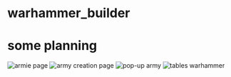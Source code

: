 # warhammer_builder
# some planning
![armie page](https://github.com/Jesus130247/warhammer_builder/assets/150982381/2f7df270-8a36-4629-aab6-81c508534995)
![army creation page](https://github.com/Jesus130247/warhammer_builder/assets/150982381/9db0c963-3ed7-402a-9703-3535d4b433c5)
![pop-up army](https://github.com/Jesus130247/warhammer_builder/assets/150982381/74efd18b-bd92-4d41-8ec6-ad6510a62f1d)
![tables warhammer](https://github.com/Jesus130247/warhammer_builder/assets/150982381/02b410d3-ce03-4863-9d5d-74d12d88bf67)
